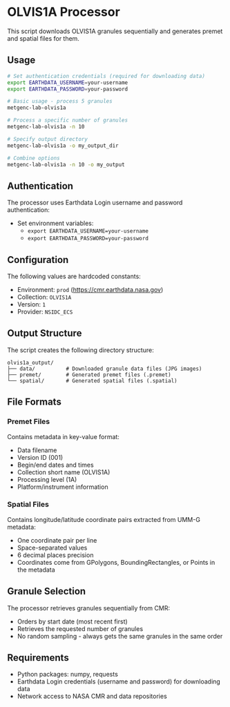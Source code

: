 # OLVIS1A Processor

This script downloads OLVIS1A granules sequentially and generates premet and spatial files for them.

## Usage

```bash
# Set authentication credentials (required for downloading data)
export EARTHDATA_USERNAME=your-username
export EARTHDATA_PASSWORD=your-password

# Basic usage - process 5 granules
metgenc-lab-olvis1a

# Process a specific number of granules
metgenc-lab-olvis1a -n 10

# Specify output directory
metgenc-lab-olvis1a -o my_output_dir

# Combine options
metgenc-lab-olvis1a -n 10 -o my_output
```

## Authentication

The processor uses Earthdata Login username and password authentication:
- Set environment variables:
  - `export EARTHDATA_USERNAME=your-username`
  - `export EARTHDATA_PASSWORD=your-password`

## Configuration

The following values are hardcoded constants:
- Environment: `prod` (https://cmr.earthdata.nasa.gov)
- Collection: `OLVIS1A`
- Version: `1`
- Provider: `NSIDC_ECS`

## Output Structure

The script creates the following directory structure:

```
olvis1a_output/
├── data/          # Downloaded granule data files (JPG images)
├── premet/        # Generated premet files (.premet)
└── spatial/       # Generated spatial files (.spatial)
```

## File Formats

### Premet Files
Contains metadata in key-value format:
- Data filename
- Version ID (001)
- Begin/end dates and times
- Collection short name (OLVIS1A)
- Processing level (1A)
- Platform/instrument information

### Spatial Files
Contains longitude/latitude coordinate pairs extracted from UMM-G metadata:
- One coordinate pair per line
- Space-separated values
- 6 decimal places precision
- Coordinates come from GPolygons, BoundingRectangles, or Points in the metadata

## Granule Selection

The processor retrieves granules sequentially from CMR:
- Orders by start date (most recent first)
- Retrieves the requested number of granules
- No random sampling - always gets the same granules in the same order

## Requirements

- Python packages: numpy, requests
- Earthdata Login credentials (username and password) for downloading data
- Network access to NASA CMR and data repositories
